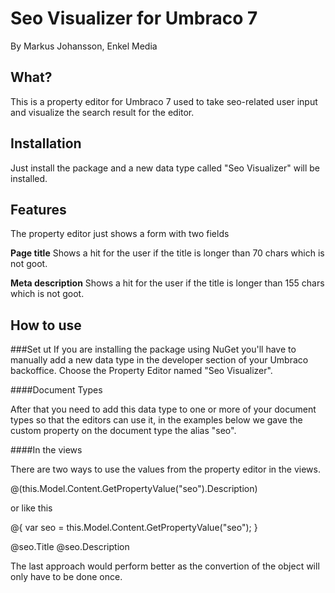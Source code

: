 
Seo Visualizer for Umbraco 7
============================

By Markus Johansson, Enkel Media

What?
-----
This is a property editor for Umbraco 7 used to take seo-related user input and visualize the search result for the editor.


Installation
------------
Just install the package and a new data type called "Seo Visualizer" will be installed.


Features
------------
The property editor just shows a form with two fields

**Page title**
Shows a hit for the user if the title is longer than 70 chars which is not goot.

**Meta description**
Shows a hit for the user if the title is longer than 155 chars which is not goot.


How to use
----------

###Set ut
If you are installing the package using NuGet you'll have to manually add a new data type in the developer section of your Umbraco backoffice. Choose the Property Editor named "Seo Visualizer".

####Document Types

After that you need to add this data type to one or more of your document types so that the editors can use it, in the examples below we gave the custom property on the document type the alias "seo".

####In the views

There are two ways to use the values from the property editor in the views.

@(this.Model.Content.GetPropertyValue<SeoValues>("seo").Description)

or like this

@{
  var seo = this.Model.Content.GetPropertyValue<SeoValues>("seo");
}

@seo.Title
@seo.Description

The last approach would perform better as the convertion of the object will only have to be done once.





